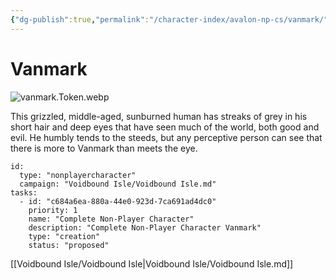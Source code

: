 ```yaml
---
{"dg-publish":true,"permalink":"/character-index/avalon-np-cs/vanmark/","title":"Vanmark","tags":["JournalEntryPage"]}
---
```






# Vanmark
![vanmark.Token.webp](/img/user/Voidbound%20token%20images/vanmark.Token.webp)

This grizzled, middle-aged, sunburned human has streaks of grey in his short hair and deep eyes that have seen much of the world, both good and evil. He humbly tends to the steeds, but any perceptive person can see that there is more to Vanmark than meets the eye.

```RpgManager4
id: 
  type: "nonplayercharacter"
  campaign: "Voidbound Isle/Voidbound Isle.md"
tasks: 
  - id: "c684a6ea-880a-44e0-923d-7ca691ad4dc0"
    priority: 1
    name: "Complete Non-Player Character"
    description: "Complete Non-Player Character Vanmark"
    type: "creation"
    status: "proposed"
```
[[Voidbound Isle/Voidbound Isle\|Voidbound Isle/Voidbound Isle.md]]